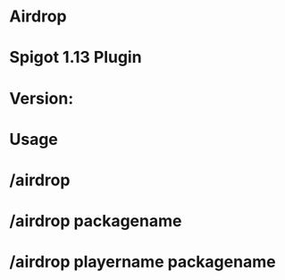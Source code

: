 # Airdrop
# Spigot 1.13 Plugin
# Version:



# Usage


# /airdrop 

# /airdrop packagename
# /airdrop playername packagename